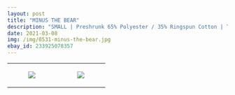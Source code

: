 ```yaml
---
layout: post
title: "MINUS THE BEAR"
description: "SMALL | Preshrunk 65% Polyester / 35% Ringspun Cotton | Tultex"
date: 2021-03-08
img: /img/0531-minus-the-bear.jpg
ebay_id: 233925078357
---
```




<table style="width:100%;"><tr><td style="vertical-align:top;">
      <figure class="tmblr-full" data-orig-height="2048" data-orig-width="1365" data-orig-src="https://concertshirts.netlify.app/shirts/0531/0531-01.jpg"><img src="https://64.media.tumblr.com/1d80f830f31c48b806a895f3cef4e474/93c004f46a3bdfde-c2/s540x810/176c8b2954223223d180c181b022b53633759ca6.jpg" data-orig-height="2048" data-orig-width="1365" data-orig-src="https://concertshirts.netlify.app/shirts/0531/0531-01.jpg"/></figure></td>
    <td style="vertical-align:top;">
      <figure class="tmblr-full" data-orig-height="2048" data-orig-width="1365" data-orig-src="https://concertshirts.netlify.app/shirts/0531/0531-02.jpg"><img src="https://64.media.tumblr.com/fb4ac3ae25aa41d3321b7f1fb796dbd8/93c004f46a3bdfde-fd/s540x810/a5e5a66847ebf424c3d23100fbd7015a2b9ae564.jpg" data-orig-height="2048" data-orig-width="1365" data-orig-src="https://concertshirts.netlify.app/shirts/0531/0531-02.jpg"/></figure></td>
  </tr></table>
